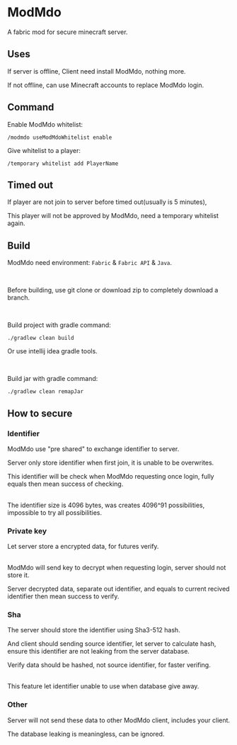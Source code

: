 # ModMdo
A fabric mod for secure minecraft server.

## Uses
If server is offline, Client need install ModMdo, nothing more.

If not offline, can use Minecraft accounts to replace ModMdo login.

## Command
Enable ModMdo whitelist:

```/modmdo useModMdoWhitelist enable ```

Give whitelist to a player:

```/temporary whitelist add PlayerName ```

## Timed out

If player are not join to server before timed out(usually is 5 minutes),

This player will not be approved by ModMdo, need a temporary whitelist again. 

## Build
ModMdo need environment: ``` Fabric ``` & ``` Fabric API ``` & ``` Java ```.

<br>

Before building, use git clone or download zip to completely download a branch.

<br>

Build project with gradle command:

``` ./gradlew clean build ```

Or use intellij idea gradle tools.

<br>

Build jar with gradle command:

``` ./gradlew clean remapJar ```

## How to secure
### Identifier
ModMdo use "pre shared" to exchange identifier to server.

Server only store identifier when first join, it is unable to be overwrites.

This identifier will be check when ModMdo requesting once login, fully equals then mean success of checking.\
<br>

The identifier size is 4096 bytes, was creates 4096^91 possibilities, impossible to try all possibilities.
### Private key
Let server store a encrypted data, for futures verify.\
<br>

ModMdo will send key to decrypt when requesting login, server should not store it.

Server decrypted data, separate out identifier, and equals to current recived identifier then mean success to verify.
### Sha
The server should store the identifier using Sha3-512 hash.

And client should sending source identifier, let server to calculate hash, ensure this identifier are not leaking from the server database.

Verify data should be hashed, not source identifier, for faster verifing.\
<br>

This feature let identifier unable to use when database give away.

### Other
Server will not send these data to other ModMdo client, includes your client.

The database leaking is meaningless, can be ignored.

